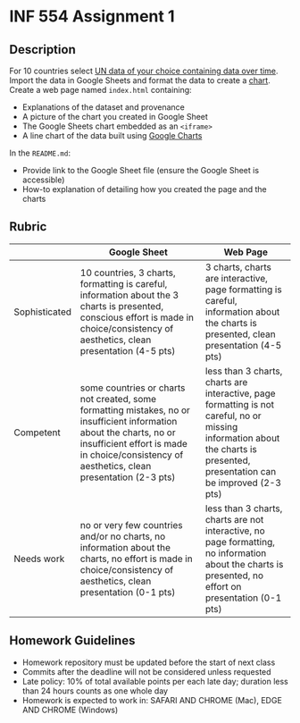 # INF 554 Assignment 1

## Description

For 10 countries select [UN data of your choice containing data over time](http://data.un.org). Import the data in Google Sheets and format the data to create a [chart](https://support.google.com/docs/answer/63728). Create a web page named `index.html` containing:

- Explanations of the dataset and provenance
- A picture of the chart you created in Google Sheet
- The Google Sheets chart embedded as an `<iframe>`
- A line chart of the data built using [Google Charts](https://developers.google.com/chart/interactive/docs/)

In the `README.md`:

- Provide link to the Google Sheet file (ensure the Google Sheet is accessible)
- How-to explanation of detailing how you created the page and the charts

## Rubric

|           | Google Sheet | Web Page |
| --------- | ------------ | -------- |
| Sophisticated | 10 countries, 3 charts, formatting is careful, information about the 3 charts is presented, conscious effort is made in choice/consistency of aesthetics, clean presentation (4-5 pts) | 3 charts, charts are interactive, page formatting is careful, information about the charts is presented, clean presentation (4-5 pts) |
| Competent | some countries or charts not created, some formatting mistakes, no or insufficient information about the charts, no or insufficient effort is made in choice/consistency of aesthetics, clean presentation (2-3 pts) | less than 3 charts, charts are interactive, page formatting is not careful, no or missing information about the charts is presented, presentation can be improved (2-3 pts) |
| Needs work | no or very few countries and/or no charts, no information about the charts, no effort is made in choice/consistency of aesthetics, clean presentation (0-1 pts) | less than 3 charts, charts are not interactive, no page formatting, no information about the charts is presented, no effort on presentation (0-1 pts) |

## Homework Guidelines

- Homework repository must be updated before the start of next class
- Commits after the deadline will not be considered unless requested
- Late policy: 10% of total available points per each late day; duration less than 24 hours counts as one whole day
- Homework is expected to work in: SAFARI AND CHROME (Mac), EDGE AND CHROME (Windows)
